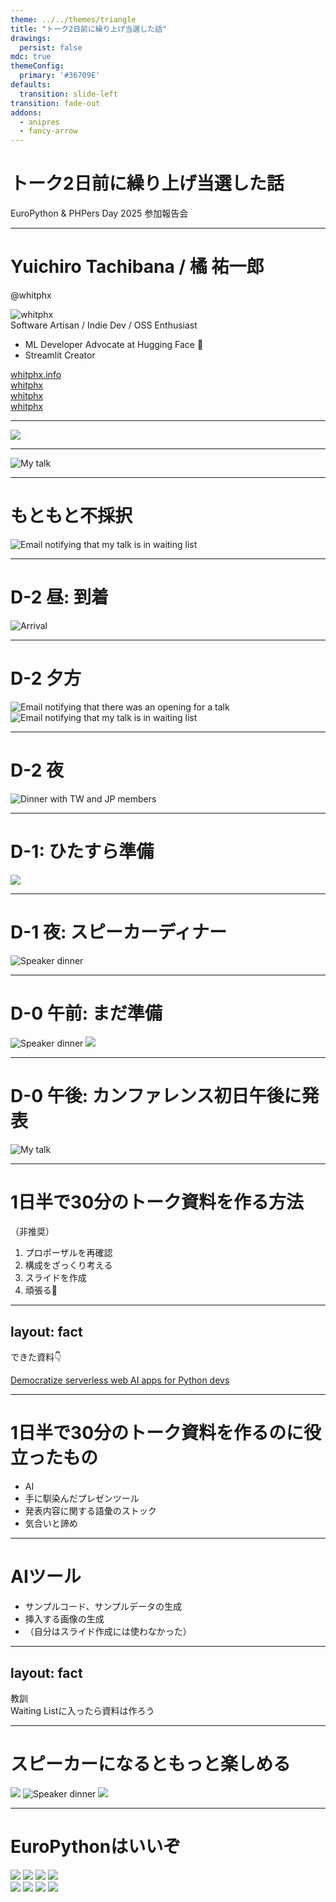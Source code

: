 ```yaml
---
theme: ../../themes/triangle
title: "トーク2日前に繰り上げ当選した話"
drawings:
  persist: false
mdc: true
themeConfig:
  primary: '#36709E'
defaults:
  transition: slide-left
transition: fade-out
addons:
  - anipres
  - fancy-arrow
---
```


<h1 text="5xl/20">
トーク2日前に繰り上げ当選した話
</h1>

EuroPython & PHPers Day 2025 参加報告会

---

<h1 text-4xl>Yuichiro Tachibana / 橘 祐一郎</h1>

@whitphx

<div absolute top-40 right-40>
<img src="https://avatars.githubusercontent.com/u/3135397?v=4" alt="whitphx" w="130px">
</div>

<div mt-8>
Software Artisan / Indie Dev / OSS Enthusiast
</div>

<div mt-4>

<v-clicks>

- ML Developer Advocate at <span v-mark.underline.yellow="1">Hugging Face</span> 🤗
- <span v-mark.underline.red="2">Streamlit</span> Creator

</v-clicks>

</div>

<div my-10 w-min flex="~ gap-1" items-center justify-center v-click>
  <div i-ri-user-3-line op50 ma text-2xl />
  <div><a href="https://whitphx.info/" target="_blank" class="border-none! font-300">whitphx.info</a></div>
  <div i-ri-github-line op50 ma text-2xl ml4/>
  <div><a href="https://github.com/whitphx" target="_blank" class="border-none! font-300">whitphx</a></div>
  <div i-ri-linkedin-line op50 ma text-2xl ml4/>
  <div><a href="https://www.linkedin.com/in/whitphx/" target="_blank" class="border-none! font-300">whitphx</a></div>
  <div i-ri-twitter-x-line op50 ma text-2xl ml4/>
  <div><a href="https://twitter.com/whitphx" target="_blank" class="border-none! font-300">whitphx</a></div>
</div>

---

<img src="/europython_banner.png" absolute inset-0 object-cover >

---

<img src="/2025-07-16 22.28.53.jpg" alt="My talk" absolute inset-0 object-cover >

---

# もともと不採択

<img src="/email_waiting_list.png" alt="Email notifying that my talk is in waiting list" absolute top-20 bottom-0 left-0 right-0 object-cover >

---

# D-2 昼: 到着

<img src="/PXL_20250714_091256434.jpg" alt="Arrival" absolute bottom-0 h-110 object-contain >

---

# D-2 夕方

<img src="/email_ask.png" alt="Email notifying that there was an opening for a talk" absolute bottom--20 h-130 object-contain >

<img src="/email_answer.png" alt="Email notifying that my talk is in waiting list" absolute bottom--20 h-130 object-contain v-click>

---

# D-2 夜

<img src="/PXL_20250714_182624469.jpg" alt="Dinner with TW and JP members" absolute bottom-0 h-110 object-contain >

---

# D-1: ひたすら準備

<img src="/irasutoya_pc.png" absolute bottom-30 h-80 object-contain>

---

# D-1 夜: スピーカーディナー

<img src="/PXL_20250715_182707767.jpg" alt="Speaker dinner" absolute bottom-0 h-110 object-contain >

---

# D-0 午前: まだ準備

<img src="/PXL_20250716_080925626.MP.jpg" alt="Speaker dinner" absolute bottom-0 h-110 object-contain >

<img src="/irasutoya_pc.png" absolute bottom--10 h-120 object-contain v-click >

---

# D-0 午後: カンファレンス初日午後に発表

<img src="/2025-07-16 22.28.53.jpg" alt="My talk" absolute bottom-0 h-110 object-contain >

---

# 1日半で30分のトーク資料を作る方法

（非推奨）

<v-clicks text-5xl>

1. プロポーザルを再確認
2. 構成をざっくり考える
3. スライドを作成
4. 頑張る💪

</v-clicks>

---
layout: fact
---

できた資料👇

[Democratize serverless web AI apps for Python devs](https://slides.whitphx.info/202507-python-serverless-web-apps)

---

# 1日半で30分のトーク資料を作るのに役立ったもの

<v-clicks text-5xl>

- AI
- 手に馴染んだプレゼンツール
- 発表内容に関する語彙のストック
- 気合いと諦め

</v-clicks>

---

# AIツール

<v-clicks text-4xl>

- サンプルコード、サンプルデータの生成
- 挿入する画像の生成
- （自分はスライド作成には使わなかった）

</v-clicks>

---
layout: fact
---

<div text-6xl>
教訓
</div>

<div text-5xl mt-10>
Waiting Listに入ったら資料は作ろう
</div>

---

# スピーカーになるともっと楽しめる

<div grid="~ cols-2 rows-2">
  <img src="/PXL_20250715_181402473.jpg">
  <img src="/PXL_20250715_182707767.jpg" alt="Speaker dinner" >
  <SlidevVideo autoplay muted>
    <source src="/PXL_20250716_172526065.LS.mp4" type="video/mp4" />
  </SlidevVideo>
  <img src="/PXL_20250716_183504190.jpg">
</div>

---

# EuroPythonはいいぞ

<div relative>
<div grid="~ cols-2 rows-2" absolute top-0 left-0>
  <img src="/PXL_20250717_100143452.jpg" v-click>
  <img src="/PXL_20250717_110805036.jpg" v-click>
  <img src="/PXL_20250717_143559100.jpg" v-click>
  <img src="/PXL_20250717_185413871.jpg" v-click>
</div>

<div grid="~ cols-2 rows-2" absolute top-0 left-0>
  <img src="/PXL_20250718_144331707.jpg" v-click>
  <img src="/PXL_20250718_183611150.jpg" v-click>
  <img src="/PXL_20250719_094329321.jpg" v-click>
  <img src="/PXL_20250719_095207808.jpg" v-click>
</div>
</div>
